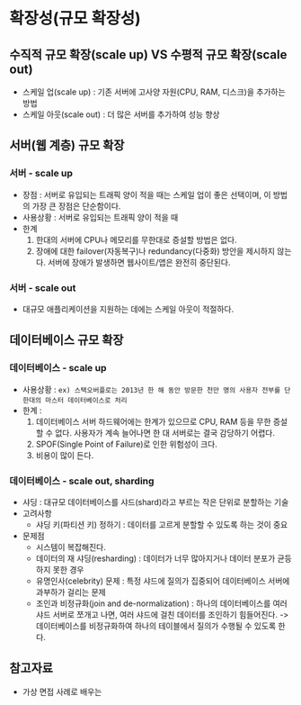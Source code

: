 # 확장성(규모 확장성)

## 수직적 규모 확장(scale up) VS 수평적 규모 확장(scale out)
* 스케일 업(scale up) : 기존 서버에 고사양 자원(CPU, RAM, 디스크)을 추가하는 방법
* 스케일 아웃(scale out) : 더 많은 서버를 추가하여 성능 향상

## 서버(웹 계층) 규모 확장
### 서버 - scale up
* 장점 : 서버로 유입되는 트래픽 양이 적을 때는 스케일 업이 좋은 선택이며, 이 방법의 가장 큰 장점은 단순함이다. 
* 사용상황 : 서버로 유입되는 트래픽 양이 적을 때
* 한계
    1. 한대의 서버에 CPU나 메모리를 무한대로 증설할 방법은 없다.
    2. 장애에 대한 failover(자동복구)나 redundancy(다중화) 방안을 제시하지 않는다. 서버에 장애가 발생하면 웹사이트/앱은 완전히 중단된다. 
### 서버 - scale out
* 대규모 애플리케이션을 지원하는 데에는 스케일 아웃이 적절하다.

## 데이터베이스 규모 확장
### 데이터베이스 - scale up
* 사용상황 : `ex) 스택오버플로는 2013년 한 해 동안 방문한 천만 명의 사용자 전부를 단 한대의 마스터 데이터베이스로 처리`
* 한계 :
    1. 데이터베이스 서버 하드웨어에는 한계가 있으므로 CPU, RAM 등을 무한 증설할 수 없다. 사용자가 계속 늘어나면 한 대 서버로는 결국 감당하기 어렵다.
    2. SPOF(Single Point of Failure)로 인한 위험성이 크다.
    3. 비용이 많이 든다.
### 데이터베이스 - scale out, sharding 
* 샤딩 : 대규모 데이터베이스를 샤드(shard)라고 부르는 작은 단위로 분할하는 기술
* 고려사항
    * 샤딩 키(파티션 키) 정하기 : 데이터를 고르게 분할할 수 있도록 하는 것이 중요
* 문제점
    * 시스템이 복잡해진다.
    * 데이터의 재 샤딩(resharding) : 데이터가 너무 많아지거나 데이터 분포가 균등하지 못한 경우
    * 유명인사(celebrity) 문제 : 특정 샤드에 질의가 집중되어 데이터베이스 서버에 과부하가 걸리는 문제
    * 조인과 비정규화(join and de-normalization) : 하나의 데이터베이스를 여러 샤드 서버로 쪼개고 나면, 여러 샤드에 걸친 데이터를 조인하기 힘들어진다. -> 데이터베이스를 비정규화하여 하나의 테이블에서 질의가 수행될 수 있도록 한다.


## 참고자료
* 가상 면접 사례로 배우는 

